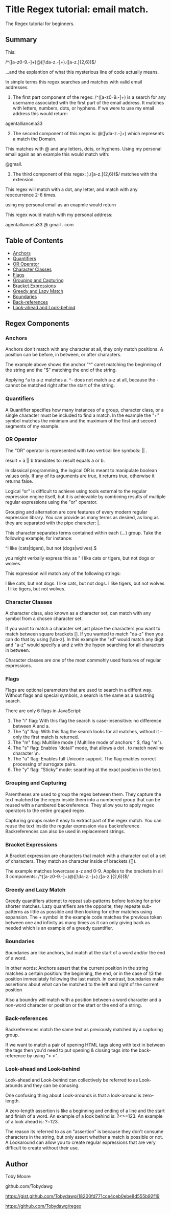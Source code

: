 # Title Regex tutorial: email match.

The Regex tutorial for beginners.

## Summary

This:

/^([a-z0-9\.-]+)@([\da-z\.-]+)\.([a-z\.]{2,6})$/

...and the explantion of what this mysterious line of code actually means.

In simple terms this regex searches and matches with valid email addresses.

1. The first part component of the regex: /^([a-z0-9\.-]+) is a search for any username associated with the first part of the email address. It matches with letters, numbers, dots, or hyphens. If we were to use my email address this would return:

agentalliancela33

2. The second component of this regex is:
   @([\da-z\.-]+) which represents a match the Domain.

This matches with @ and any letters, dots, or hyphens. Using my personal email again as an example this would match with:

@gmail.

3. The third component of this regex: )\.([a-z\.]{2,6})$/ matches with the extension.

This regex will match with a dot, any letter, and match with any reoccurrence 2-6 times.

using my personal email as an exapmle would return

This regex would match with my personal address:

agentalliancela33 @ gmail . com

## Table of Contents

- [Anchors](#anchors)
- [Quantifiers](#quantifiers)
- [OR Operator](#or-operator)
- [Character Classes](#character-classes)
- [Flags](#flags)
- [Grouping and Capturing](#grouping-and-capturing)
- [Bracket Expressions](#bracket-expressions)
- [Greedy and Lazy Match](#greedy-and-lazy-match)
- [Boundaries](#boundaries)
- [Back-references](#back-references)
- [Look-ahead and Look-behind](#look-ahead-and-look-behind)

## Regex Components

### Anchors

Anchors don't match with any character at all, they only match positions. A position can be before, in between, or after characters.

The example above shows the anchor "^" caret matching the beginning of the string and the "$" matching the end of the string.

Applying ^a to a-z matches a. ^- does not match a-z at all, because the - cannot be matched right after the start of the string.

### Quantifiers

A Quantifier specifies how many instances of a group, character class, or a single character must be included to find a match. In the example the "+" symbol matches the minimum and the maximum of the first and second segments of my example.

### OR Operator

The “OR” operator is represented with two vertical line symbols: || .

result = a || b translates to: result equals a or b.

In classical programming, the logical OR is meant to manipulate boolean values only. If any of its arguments are true, it returns true, otherwise it returns false.

Logical “or” is difficult to achieve using tools external to the regular expression engine itself, but it is achievable by combining results of multiple regular expressions using the "or" operator.

Grouping and alternation are core features of every modern regular expression library. You can provide as many terms as desired, as long as they are separated with the pipe character: |.

This character separates terms contained within each (...) group. Take the following example, for instance:

^I like (cats|tigers), but not (dogs|wolves).$

you might verbally express this as " I like cats or tigers, but not dogs or wolves.

This expression will match any of the following strings:

I like cats, but not dogs.
I like cats, but not dogs.
I like tigers, but not wolves .
I like tigers, but not wolves.

### Character Classes

A character class, also known as a character set, can match with any symbol from a chosen character set.

If you want to match a character set just place the characters you want to match between square brackets []. If you wanted to match "da-z" then you can do that by using [\da-z]. In this example the "\d" would match any digit and "a-z" would specify a and z with the hypen searching for all characters in between.

Character classes are one of the most commohly used features of regular expressions.

### Flags

Flags are optional parameters that are used to search in a diffent way. Without flags and special symbols, a search is the same as a substring search.

There are only 6 flags in JavaScript:

1. The "i" flag: With this flag the search is case-insensitive: no difference between A and a.
2. The "g" flag: With this flag the search looks for all matches, without it – only the first match is returned.
3. The "m" flag: Multiline mode ( Multiline mode of anchors ^ $, flag "m").
4. The "s" flag: Enables “dotall” mode, that allows a dot . to match newline character \n.
5. The "u" flag: Enables full Unicode support. The flag enables correct processing of surrogate pairs.
6. The "y" flag: “Sticky” mode: searching at the exact position in the text.

### Grouping and Capturing

Parentheses are used to group the regex between them. They capture the text matched by the regex inside them into a numbered group that can be reused with a numbered backreference. They allow you to apply regex operators to the entire grouped regex.

Capturing groups make it easy to extract part of the regex match. You can reuse the text inside the regular expression via a backreference. Backreferences can also be used in replacement strings.

### Bracket Expressions

A Bracket expression are characters that match with a character out of a set of characters. They match an character inside of brackets ([]).

The example matches lowercase a-z and 0-9. Applies to the brackets in all 3 components:
/^([a-z0-9\.-]+)@([\da-z\.-]+)\.([a-z\.]{2,6})$/

### Greedy and Lazy Match

Greedy quantifiers attempt to repeat sub-patterns before looking for prior shorter matches. Lazy quantifiers are the opposite, they repeate sub-patterns as little as possible and then looking for other matches using expansion. The + symbol in the example code matches the previous token between one and infinity as many times as it can only giving back as needed which is an example of a greedy quantifier.

### Boundaries

Boundaries are like anchors, but match at the start of a word and/or the end of a word.

In other words: Anchors assert that the current position in the string matches a certain position: the beginning, the end, or in the case of \G the position immediately following the last match. In contrast, boundaries make assertions about what can be matched to the left and right of the current position

Also a boundry will match with a position between a word character and a non-word character or position or the start or the end of a string.

### Back-references

Backreferences match the same text as previously matched by a capturing group.

If we want to match a pair of opening HTML tags along with text in between the tags then you'd need to put opening & closing tags into the back-reference by using "< >".

### Look-ahead and Look-behind

Look-ahead and Look-behind can collectively be referred to as Look-arounds and they can be conusing.

One confusing thing about Look-arounds is that a look-around is zero-length.

A zero-length assertion is like a beginning and ending of a line and the start and finish of a word. An example of a look behind is: ?<>=123. An example of a look ahead is: ?=123.

The reason its referred to as an "assertion" is because they don't consume characters in the string, but only assert whether a match is possible or not. A Lookaround can allow you to create regular expressions that are very difficult to create without their use.

## Author

Toby Moore

github.com/Tobydawg

https://gist.github.com/Tobydawg/18200fd771cce4ceb0ebe8d555b92f19

https://github.com/Tobydawg/regex
